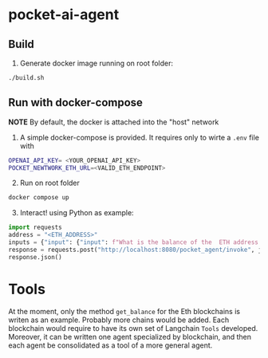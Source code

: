 # pocket-ai-agent

## Build

1. Generate docker image running on root folder:

```bash
./build.sh
```

## Run with docker-compose

**NOTE** By default, the docker is attached into the "host" network

1. A simple docker-compose is provided. It requires only to wirte a `.env` file with 

```bash
OPENAI_API_KEY= <YOUR_OPENAI_API_KEY>
POCKET_NEWTWORK_ETH_URL=<VALID_ETH_ENDPOINT>
```
2. Run on root folder 

```bash
docker compose up
```

3. Interact! using Python as example:

```python
import requests
address = "<ETH_ADDRESS>"
inputs = {"input": {"input": f"What is the balance of the  ETH address {address}?"}}
response = requests.post("http://localhost:8080/pocket_agent/invoke", json=inputs)
response.json()
```

# Tools

At the moment, only the method `get_balance` for the Eth blockchains is writen as an example. Probably more chains would be added. Each blockchain would require to have its own set of Langchain `Tools` developed. Moreover, it can be written one agent specialized by blockchain, and then each agent be consolidated as a tool of a more general agent.
